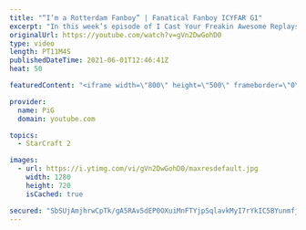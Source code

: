 ```yaml
---
title: "“I’m a Rotterdam Fanboy” | Fanatical Fanboy ICYFAR G1"
excerpt: "In this week’s episode of I Cast Your Freakin Awesome Replays (ICYFAR) players sent in their replays where they imitated their favorite progamers/StarCraft personality.   CURRENT ICYFAR CHALLANGE: \"You're playing the game wrong!\" - Use a build or style from a different matchup to the one you're playing"
originalUrl: https://youtube.com/watch?v=gVn2DwGohD0
type: video
length: PT11M4S
publishedDateTime: 2021-06-01T12:46:41Z
heat: 50

featuredContent: "<iframe width=\"800\" height=\"500\" frameborder=\"0\" src=\"https://www.youtube.com/embed/gVn2DwGohD0\" allow=\"accelerometer; autoplay; encrypted-media; gyroscope; picture-in-picture\" allowfullscreen></iframe>"

provider:
  name: PiG
  domain: youtube.com

topics:
  - StarCraft 2

images:
  - url: https://i.ytimg.com/vi/gVn2DwGohD0/maxresdefault.jpg
    width: 1280
    height: 720
    isCached: true

secured: "SbSUjAmjhrwCpTk/gA5RAv5dEP0OXuiMnFTYjpSqlavkMyI7rYkIC5BYunmfj6T5mZhorIBpbcbUBcdR4dDnnTOcGDk7XpsKI8NW9b4f2rWkMU/bSVz2pGa7zpJp1xNXxiPeXWqefp1gKwBeUSOoJPfanq3lOBAG9fMEI83jYsNMy1sCH4NKHbMSa0T9zWiBzRANFk/6/pGCEmSaUM+na4G1AdCq9lq4Ga/AfZCCbfzvgIgUlobObwGgrxk/2dI21cC4kyRMM+SmYdHpbwXBFrQseT1bp4F/cnGYDpTnxTZJQA7TNkzww9la3VIQcMUroXm/9aLp3uaNGYf6Gr5qrkRYbCeH281RE0iORk3kFycqfrFIFGnaMEizqtMNLlm+FEhSa4KTsSHoiXACwTN7lahivs1hkftpwy0MP8ISiyQ=;6FCUsJcngtzMOL7jf4Ki/w=="
---
```


